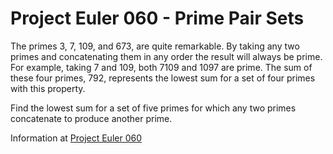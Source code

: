 # Project Euler 060 - Prime Pair Sets

The primes 3, 7, 109, and 673, are quite remarkable.  By taking any two primes and concatenating them in any order the result will always be prime.  For example, taking 7 and 109, both 7109 and 1097 are prime.  The sum of these four primes, 792, represents the lowest sum for a set of four primes with this property.

Find the lowest sum for a set of five primes for which any two primes concatenate to produce another prime.

Information at [Project Euler 060](https://projecteuler.net/problem=60)